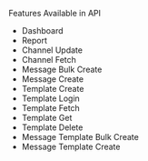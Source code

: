 
Features Available in API
- Dashboard
- Report
- Channel Update
- Channel Fetch
- Message Bulk Create
- Message Create
- Template Create
- Template Login
- Template Fetch
- Template Get
- Template Delete
- Message Template Bulk Create
- Message Template Create

